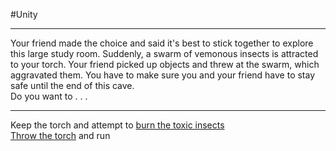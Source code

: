 #Unity

---

Your friend made the choice and said it's best to stick together to explore this large study room. Suddenly, a swarm of vemonous insects is attracted to your torch. Your friend picked up objects and threw at the swarm, which aggravated them. You have to make sure you and your friend have to stay safe until the end of this cave.  
Do you want to . . .

---

Keep the torch and attempt to [burn the toxic insects](burnInsects.md)  
[Throw the torch](throwTorch.md) and run